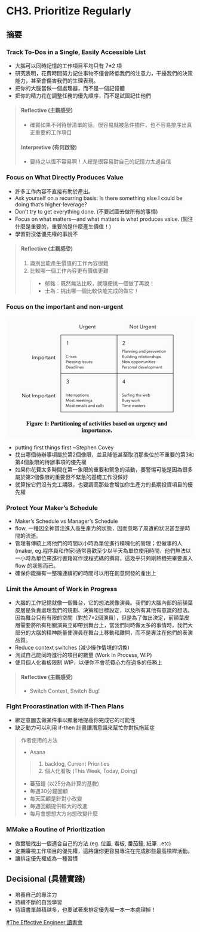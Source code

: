 # CH3. Prioritize Regularly

## 摘要

### Track To-Dos in a Single, Easily Accessible List 

* 大腦可以同時記憶的工作項目平均只有 7±2 項
* 研究表明，花費時間努力記住事物不僅會降低我們的注意力，干擾我們的決策能力，甚至會傷害我們的生理表現。
* 把你的大腦當做一個處理器，而不是一個記憶體
* 把你的精力花在調整任務的優先順序，而不是試圖記住他們

> #### Reflective (主觀感受) 
> * 確實如果不列待辦清單的話，很容易就被急件插件，也不容易排序出真正重要的工作項目
>
> #### Interpretive (有何啟發)
> * 要持之以恆不容易啊！人總是很容易對自己的記憶力太過自信

### Focus on What Directly Produces Value

* 許多工作內容不直接有助於產出。
* Ask yourself on a recurring basis: Is there something else I could be doing that’s higher-leverage?
* Don’t try to get everything done. (不要試圖去做所有的事情)
* Focus on what matters—and what matters is what produces value. (關注什麼是重要的，重要的是什麼產生價值！)
* 學習對沒低優先權的事說不

> #### Reflective (主觀感受) 
> 1. 識別出能產生價值的工作內容很難
> 2. 比較哪一個工作內容更有價值更難
>> * 郁銘：既然無法比較，就隨便挑一個做了再說！
>> * 士為：挑出哪一個比較快能完成的做它！

### Focus on the important and non-urgent

![Figure1](https://github.com/adennis1984/BookClub/blob/master/TheEffectiveEngineer/CH3/Figure1.png?raw=true "Figure1") 

* putting first things first ~Stephen Covey 
* 找出哪個待辦事項屬於第2個像限，並且降低甚至取消那些位於不重要的第3和第4個象限的待辦事項的優先權
* 如果你花費太多時間在第一象限的重要和緊急的活動，要警惕可能是因為很多屬於第2個像限的重要但不緊急的基礎工作沒做好
* 就算按它們沒有完工期限，也要調高那些會增加你生產力的長期投資項目的優先權

### Protect Your Maker’s Schedule

* Maker’s Schedule vs Manager’s Schedule
* flow, 一種因全神貫注進入高生產力的狀態，因而忽略了周遭的狀況甚至是時間的流逝。
* 管理者傳統上將他們的時間以小時為單位進行模塊化的管理；但做事的人(maker, eg.程序員和作家)通常喜歡至少以半天為單位使用時間，他們無法以一小時為單位來進行書籍寫作或程式碼的撰寫，這幾乎只夠剛熱機完畢要進入 flow 的狀態而已。
* 確保你能擁有一整塊連續的的時間可以用在創意開發的產出上

### Limit the Amount of Work in Progress
* 大腦的工作記憶就像一個舞台，它的想法就像演員。我們的大腦內部的前額葉皮層是負責處理我們的規劃、決策和目標設定，以及所有其他有意識的想法。因為舞台只有有限的空間（對於7±2個演員），但是為了做出決定，前額葉皮層需要將所有相關演員立即帶到舞台上，當我們同時做太多的事情時，我們大部分的大腦的精神能量使演員在舞台上移動和離開，而不是專注在他們的表演品質。
* Reduce context switches (減少操作情境的切換)
* 測試自己能同時進行的項目的數量 (Work In Process, WIP)
* 使用個人化看板限制 WIP，以便你不會花費心力在過多的任務上

> #### Reflective (主觀感受) 
> * Switch Context, Switch Bug!

### Fight Procrastination with If-Then Plans

* 綁定意圖去做某件事以顯著地提高你完成它的可能性
* 缺乏動力可以利用 if-then 計畫讓潛意識來幫忙你對抗拖延症

> 作者使用的方法 
> * Asana 
> > 1. backlog, Current Priorities 
> > 2. 個人化看板 (This Week, Today, Doing)
> * 蕃茄鐘 (以25分為計算的基數)
> * 每週30分鐘回顧
> * 每天回顧是針對小改變
> * 每週回顧提供較大的改進
> * 每月會想想大方向想改變什麼

### MMake a Routine of Prioritization

* 做實驗找出一個適合自己的方法 (eg. 位置, 看板, 番茄鐘, 紙筆...etc)
* 定期審視工作項目的優先權，這將讓你更容易專注在完成那些最高槓桿活動。
* 讓排定優先權成為一種習慣
 
## Decisional (具體實踐)

* 培養自己的專注力
* 持續不斷的自我學習
* 待讀書單越積越多，也要試著來排定優先權一本一本處理掉！


[#The Effective Engineer 讀書會](https://softnshare.wordpress.com/portfolio/packageeffectiveengineer/)
